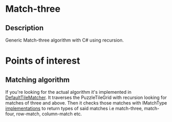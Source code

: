 # Match-three 

## Description

Generic Match-three algorithm with C# using recursion.

# Points of interest

## Matching algorithm 

If you're looking for the actual algorithm it's implemented in [DefaultTileMatcher](match-three/qb/matchthree/matching/matchers/DefaultTileMatcher.cs). 
It traverses the PuzzleTileGrid with recursion looking for matches of three and above. Then it checks those matches with IMatchType [implementations](match-three/qb/matchthree/matching/matchtypes/) to return types of said matches i.e match-three, match-four, row-match, column-match etc. 

